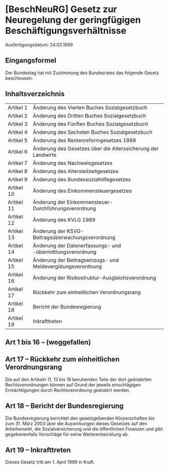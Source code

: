 # [BeschNeuRG] Gesetz zur Neuregelung der geringfügigen Beschäftigungsverhältnisse

Ausfertigungsdatum: 24.03.1999

 

## Eingangsformel

Der Bundestag hat mit Zustimmung des Bundesrates das folgende Gesetz beschlossen:


## Inhaltsverzeichnis

|            |                                                              |
|:-----------|:-------------------------------------------------------------|
| Artikel 1  | Änderung des Vierten Buches Sozialgesetzbuch                 |
| Artikel 2  | Änderung des Dritten Buches Sozialgesetzbuch                 |
| Artikel 3  | Änderung des Fünften Buches Sozialgesetzbuch                 |
| Artikel 4  | Änderung des Sechsten Buches Sozialgesetzbuch                |
| Artikel 5  | Änderung des Rentenreformgesetzes 1999                       |
| Artikel 6  | Änderung des Gesetzes über die Alterssicherung der Landwirte |
| Artikel 7  | Änderung des Nachweisgesetzes                                |
| Artikel 8  | Änderung des Altersteilzeitgesetzes                          |
| Artikel 9  | Änderung des Bundessozialhilfegesetzes                       |
| Artikel 10 | Änderung des Einkommensteuergesetzes                         |
| Artikel 11 | Änderung der Einkommensteuer-Durchführungsverordnung         |
| Artikel 12 | Änderung des KVLG 1989                                       |
| Artikel 13 | Änderung der KSVG-Beitragsüberwachungsverordnung             |
| Artikel 14 | Änderung der Datenerfassungs- und -übermittlungsverordnung   |
| Artikel 15 | Änderung der Beitragseinzugs- und Meldevergütungsverordnung  |
| Artikel 16 | Änderung der Risikostruktur-Ausgleichsverordnung             |
| Artikel 17 | Rückkehr zum einheitlichen Verordnungsrang                   |
| Artikel 18 | Bericht der Bundesregierung                                  |
| Artikel 19 | Inkrafttreten                                                |


## Art 1 bis 16 – (weggefallen)


## Art 17 – Rückkehr zum einheitlichen Verordnungsrang

Die auf den Artikeln 11, 13 bis 16 beruhenden Teile der dort geänderten Rechtsverordnungen können auf Grund der jeweils einschlägigen Ermächtigungen durch Rechtsverordnung geändert werden.


## Art 18 – Bericht der Bundesregierung

Die Bundesregierung berichtet den gesetzgebenden Körperschaften bis zum 31. März 2003 über die Auswirkungen dieses Gesetzes auf den Arbeitsmarkt, die Sozialversicherung und die öffentlichen Finanzen und gibt gegebenenfalls Vorschläge für seine Weiterentwicklung ab.


## Art 19 – Inkrafttreten

Dieses Gesetz tritt am 1. April 1999 in Kraft.

